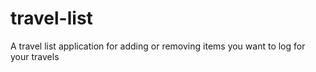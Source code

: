 # travel-list
A travel list application for adding or removing items you want to log for your travels
